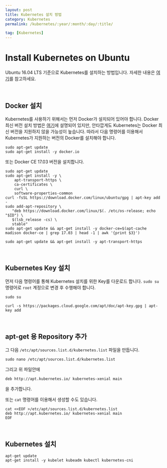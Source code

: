 ```yaml
---
layout: post
title: Kubernetes 설치 방법
category: Kubernetes
permalink: /kubernetes/:year/:month/:day/:title/

tag: [Kubernetes]
---
```

# Install Kubernetes on Ubuntu

Ubuntu 16.04 LTS 기준으로 Kubernetes를 설치하는 방법입니다. 자세한 내용은 [여기](https://kubernetes.io/docs/setup/independent/install-kubeadm/)를 참고하세요.

<br>

## Docker 설치

Kubernetes를 사용하기 위해서는 먼저 Docker가 설치되어 있어야 합니다. Docker 최신 버전 설치 방법은 [여기](/docker/2018/01/02/install-docker/)에 설명되어 있지만, 안타깝게도 Kubernetes는 Docker 최신 버전을 지원하지 않을 가능성이 높습니다. 따라서 다음 명령어를 이용해서 Kubernetes가 지원하는 버전의 Docker를 설치해야 합니다.

~~~
sudo apt-get update
sudo apt-get install -y docker.io
~~~

또는 Docker CE 17.03 버전을 설치합니다.

~~~
sudo apt-get update
sudo apt-get install -y \
    apt-transport-https \
    ca-certificates \
    curl \
    software-properties-common
curl -fsSL https://download.docker.com/linux/ubuntu/gpg | apt-key add -
sudo add-apt-repository \
   "deb https://download.docker.com/linux/$(. /etc/os-release; echo "$ID") \
   $(lsb_release -cs) \
   stable"
sudo apt-get update && apt-get install -y docker-ce=$(apt-cache madison docker-ce | grep 17.03 | head -1 | awk '{print $3}')

sudo apt-get update && apt-get install -y apt-transport-https
~~~

<br>

## Kubernetes Key 설치

먼저 다음 명령어를 통해 Kubernetes 설치를 위한 Key를 다운로드 합니다. `sudo su` 명령어로 `root` 계정으로 변경 후 수행해야 합니다.

~~~
sudo su

curl -s https://packages.cloud.google.com/apt/doc/apt-key.gpg | apt-key add 
~~~

<br>

## apt-get 용 Repository 추가

그 다음 `/etc/apt/sources.list.d/kubernetes.list` 파일을 만듭니다. 

~~~
sudo nano /etc/apt/sources.list.d/kubernetes.list
~~~

그리고 위 파일안에 

~~~
deb http://apt.kubernetes.io/ kubernetes-xenial main
~~~

을 추가합니다. 

또는 `cat` 명령어를 이용해서 생성할 수도 있습니다.

~~~
cat <<EOF >/etc/apt/sources.list.d/kubernetes.list
deb http://apt.kubernetes.io/ kubernetes-xenial main
EOF
~~~

<br>

## Kubernetes 설치

~~~
apt-get update
apt-get install -y kubelet kubeadm kubectl kubernetes-cni
~~~